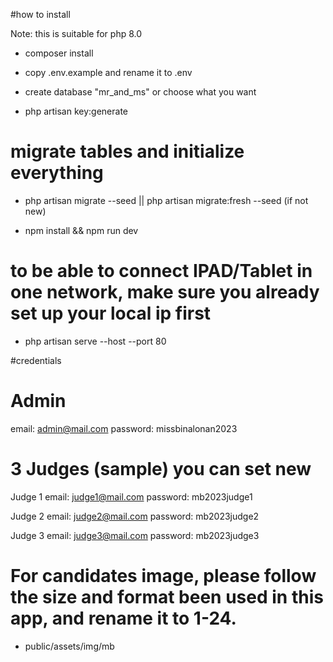 #how to install

Note: this is suitable for php 8.0

- composer install

- copy .env.example and rename it to .env

- create database "mr_and_ms" or choose what you want

- php artisan key:generate

# migrate tables and initialize everything

- php artisan migrate --seed || php artisan migrate:fresh --seed (if not new)

- npm install && npm run dev

# to be able to connect IPAD/Tablet in one network, make sure you already set up your local ip first

- php artisan serve --host <local ip> --port 80

#credentials

# Admin

email: admin@mail.com
password: missbinalonan2023

# 3 Judges (sample) you can set new

Judge 1
email: judge1@mail.com
password: mb2023judge1

Judge 2
email: judge2@mail.com
password: mb2023judge2

Judge 3
email: judge3@mail.com
password: mb2023judge3

# For candidates image, please follow the size and format been used in this app, and rename it to 1-24.

- public/assets/img/mb
